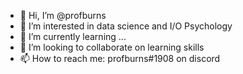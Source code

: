 - 👋 Hi, I’m @profburns
- 👀 I’m interested in data science and I/O Psychology
- 🌱 I’m currently learning ...
- 💞️ I’m looking to collaborate on learning skills
- 📫 How to reach me: profburns#1908 on discord

<!---
profburns/profburns is a ✨ special ✨ repository because its `README.md` (this file) appears on your GitHub profile.
You can click the Preview link to take a look at your changes.
--->
